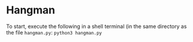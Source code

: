 # Hangman

To start, execute the following in a shell terminal (in the same directory as
the file `hangman.py`: `python3 hangman.py`
